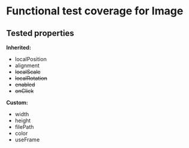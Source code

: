 # Functional test coverage for Image
## Tested properties

**Inherited:**
- localPosition
- alignment
- ~~localScale~~
- ~~localRotation~~
- ~~enabled~~
- ~~onClick~~

**Custom:**
- width
- height
- filePath
- color
- useFrame